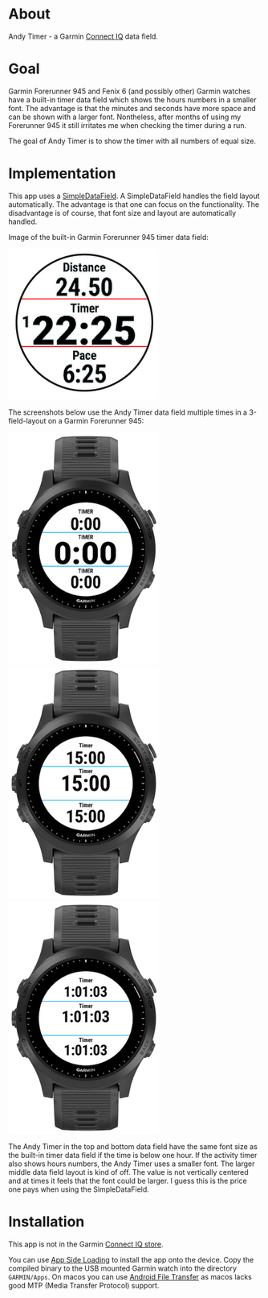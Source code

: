 # About

Andy Timer - a Garmin [Connect IQ](https://developer.garmin.com/connect-iq/overview/) data field.

# Goal

Garmin Forerunner 945 and Fenix 6 (and possibly other) Garmin watches have a built-in timer data field which shows the hours numbers in a smaller font. The advantage is that the minutes and seconds have more space and can be shown with a larger font. Nontheless, after months of using my Forerunner 945 it still irritates me when checking the timer during a run.

The goal of Andy Timer is to show the timer with all numbers of equal size.

# Implementation

This app uses a [SimpleDataField](https://developer.garmin.com/connect-iq/api-docs/Toybox/WatchUi/SimpleDataField.html). A SimpleDataField handles the field layout automatically. The advantage is that one can focus on the functionality. The disadvantage is of course, that font size and layout are automatically handled. 

Image of the built-in Garmin Forerunner 945 timer data field:

![0](https://github.com/stirnim/garmin-andytimer/blob/master/screenshot/garmin.png)

The screenshots below use the Andy Timer data field multiple times in a 3-field-layout on a Garmin Forerunner 945:

![0](https://github.com/stirnim/garmin-andytimer/blob/master/screenshot/0.png)
![0](https://github.com/stirnim/garmin-andytimer/blob/master/screenshot/1.png)
![0](https://github.com/stirnim/garmin-andytimer/blob/master/screenshot/2.png)

The Andy Timer in the top and bottom data field have the same font size as the built-in timer data field if the time is below one hour. If the activity timer also shows hours numbers, the Andy Timer uses a smaller font. The larger middle data field layout is kind of off. The value is not vertically centered and at times it feels that the font could be larger. I guess this is the price one pays when using the SimpleDataField.

# Installation

This app is not in the Garmin [Connect IQ store](https://apps.garmin.com/).

You can use [App Side Loading](https://developer.garmin.com/connect-iq/programmers-guide/getting-started) to install the app onto the device. Copy the compiled binary to the USB mounted Garmin watch into the directory `GARMIN/Apps`. On macos you can use [Android File Transfer](https://www.android.com/filetransfer/) as macos lacks good MTP (Media Transfer Protocol) support.

